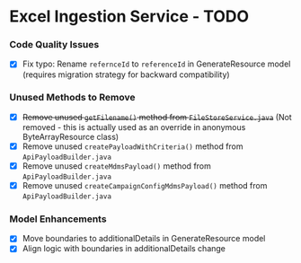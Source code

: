 # Excel Ingestion Service - TODO

### Code Quality Issues
- [x] Fix typo: Rename `refernceId` to `referenceId` in GenerateResource model (requires migration strategy for backward compatibility)

### Unused Methods to Remove
- [x] ~~Remove unused `getFilename()` method from `FileStoreService.java`~~ (Not removed - this is actually used as an override in anonymous ByteArrayResource class)
- [x] Remove unused `createPayloadWithCriteria()` method from `ApiPayloadBuilder.java`
- [x] Remove unused `createMdmsPayload()` method from `ApiPayloadBuilder.java`
- [x] Remove unused `createCampaignConfigMdmsPayload()` method from `ApiPayloadBuilder.java`

### Model Enhancements
- [x] Move boundaries to additionalDetails in GenerateResource model
- [x] Align logic with boundaries in additionalDetails change
